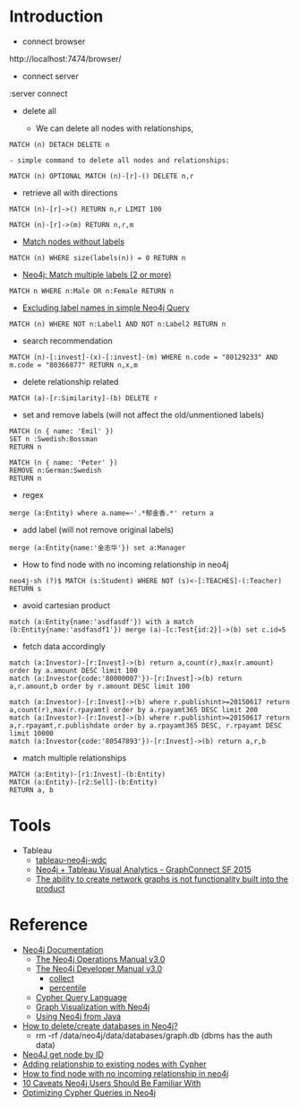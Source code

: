 # Introduction

- connect browser

 http://localhost:7474/browser/
 
- connect server

 :server connect
 
- delete all

    - We can delete all nodes with relationships,
    
```
MATCH (n) DETACH DELETE n
```

    - simple command to delete all nodes and relationships:
    
```
MATCH (n) OPTIONAL MATCH (n)-[r]-() DELETE n,r
```

- retrieve all with directions

```
MATCH (n)-[r]->() RETURN n,r LIMIT 100
```

```
MATCH (n)-[r]->(m) RETURN n,r,m
```

 - [Match nodes without labels](http://stackoverflow.com/questions/24247505/match-nodes-without-labels)
 
```
MATCH (n) WHERE size(labels(n)) = 0 RETURN n
```

 - [Neo4j: Match multiple labels (2 or more)](http://stackoverflow.com/questions/20003769/neo4j-match-multiple-labels-2-or-more)
 
```
MATCH n WHERE n:Male OR n:Female RETURN n
```

 - [Excluding label names in simple Neo4j Query](http://stackoverflow.com/questions/32817075/excluding-label-names-in-simple-neo4j-query)

```
MATCH (n) WHERE NOT n:Label1 AND NOT n:Label2 RETURN n
```

 - search recommendation

```
MATCH (n)-[:invest]-(x)-[:invest]-(m) WHERE n.code = "80129233" AND m.code = "80366877" RETURN n,x,m
```

 - delete relationship related
 
```
MATCH (a)-[r:Similarity]-(b) DELETE r
```

 - set and remove labels (will not affect the old/unmentioned labels)
 
```
MATCH (n { name: 'Emil' })
SET n :Swedish:Bossman
RETURN n

MATCH (n { name: 'Peter' })
REMOVE n:German:Swedish
RETURN n
```

 - regex
 
```
merge (a:Entity) where a.name=~'.*郁金香.*' return a
```

 - add label (will not remove original labels)
 
```
merge (a:Entity{name:'金志华'}) set a:Manager
```

 - How to find node with no incoming relationship in neo4j

```
neo4j-sh (?)$ MATCH (s:Student) WHERE NOT (s)<-[:TEACHES]-(:Teacher) RETURN s
```
 
 - avoid cartesian product
 
```
match (a:Entity{name:'asdfasdf'}) with a match (b:Entity{name:'asdfasdf1'}) merge (a)-[c:Test{id:2}]->(b) set c.id=5
```

 - fetch data accordingly
 
```
match (a:Investor)-[r:Invest]->(b) return a,count(r),max(r.amount) order by a.amount DESC limit 100
match (a:Investor{code:'80000007'})-[r:Invest]->(b) return a,r.amount,b order by r.amount DESC limit 100
```

```
match (a:Investor)-[r:Invest]->(b) where r.publishint>=20150617 return a,count(r),max(r.rpayamt) order by a.rpayamt365 DESC limit 200
match (a:Investor)-[r:Invest]->(b) where r.publishint>=20150617 return a,r.rpayamt,r.publishdate order by a.rpayamt365 DESC, r.rpayamt DESC limit 10000
match (a:Investor{code:'80547893'})-[r:Invest]->(b) return a,r,b
```

 - match multiple relationships
 
```
MATCH (a:Entity)-[r1:Invest]-(b:Entity)
MATCH (a:Entity)-[r2:Sell]-(b:Entity)
RETURN a, b
```

# Tools

 - Tableau
    - [tableau-neo4j-wdc](https://github.com/ralfbecher/tableau-neo4j-wdc/blob/master/docu/Neo4jWdc-Docu.pdf)
    - [Neo4j + Tableau Visual Analytics - GraphConnect SF 2015](http://www.slideshare.net/neo4j/neo4j-tableau-visual-analytics-graphconnect-sf-2015)
    - [The ability to create network graphs is not functionality built into the product](http://kb.tableau.com/articles/issue/creating-network-graph?lang=zh-cn)
    
# Reference

 - [Neo4j Documentation](http://neo4j.com/docs/) 
     - [The Neo4j Operations Manual v3.0](http://neo4j.com/docs/operations-manual/current/)
     - [The Neo4j Developer Manual v3.0](http://neo4j.com/docs/developer-manual/current/)
        - [collect](http://www.ttlsa.com/nosql/how-to-neo4j-cypher-query-language/)
        - [percentile](http://www.2cto.com/database/201210/162822.html)
     - [Cypher Query Language](http://neo4j.com/docs/developer-manual/current/#cypher-query-lang)
     - [Graph Visualization with Neo4j](http://neo4j.com/graph-visualization-neo4j/)
     - [Using Neo4j from Java](http://neo4j.com/developer/java/)
 - [How to delete/create databases in Neo4j?](http://stackoverflow.com/questions/4498523/how-to-delete-create-databases-in-neo4j)
    - rm -rf /data/neo4j/data/databases/graph.db (dbms has the auth data)
 - [Neo4J get node by ID](http://stackoverflow.com/questions/22369520/neo4j-get-node-by-id)
 - [Adding relationship to existing nodes with Cypher](http://stackoverflow.com/questions/20456002/adding-relationship-to-existing-nodes-with-cypher)
 - [How to find node with no incoming relationship in neo4j](http://stackoverflow.com/questions/23196123/how-to-find-node-with-no-incoming-relationship-in-neo4j)
 - [10 Caveats Neo4j Users Should Be Familiar With](https://dzone.com/articles/10-caveats-neo4j-users-should)
 - [Optimizing Cypher Queries in Neo4j](http://www.slideshare.net/neo4j/optimizing-cypher-32550605)